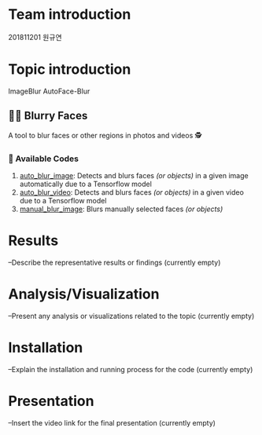 # Team introduction

201811201 원규연

# Topic introduction

ImageBlur
AutoFace-Blur

## 🕵️‍♀️ Blurry Faces
A tool to blur faces or other regions in photos and videos 🕵️‍

### 🙌 Available Codes
1. [auto_blur_image](./src/auto_blur_image.py): Detects and blurs faces _(or objects)_ in a given image automatically due to a Tensorflow model
2. [auto_blur_video](./src/auto_blur_video.py): Detects and blurs faces _(or objects)_ in a given video due to a Tensorflow model
3. [manual_blur_image](./src/manual_blur_image.py): Blurs manually selected faces _(or objects)_

# Results
  
  –Describe the representative results or findings (currently empty)

# Analysis/Visualization

  –Present any analysis or visualizations related to the topic (currently empty)

# Installation

  –Explain the installation and running process for the code (currently empty)

# Presentation

  –Insert the video link for the final presentation (currently empty)
